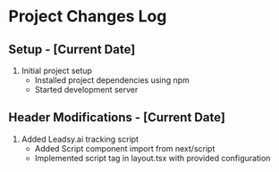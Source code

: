 # Project Changes Log

## Setup - [Current Date]
1. Initial project setup
   - Installed project dependencies using npm
   - Started development server 

## Header Modifications - [Current Date]
1. Added Leadsy.ai tracking script
   - Added Script component import from next/script
   - Implemented script tag in layout.tsx with provided configuration 
